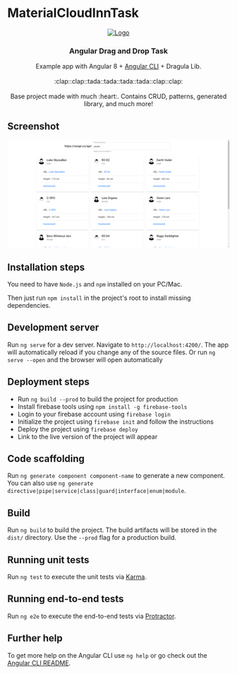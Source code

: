 # MaterialCloudInnTask

<p align="center">
  <a href="https://angular.io/">
    <img src="https://www.angularexampleapp.com/assets/images/angular.svg" alt="Logo" width=72 height=72>
  </a>

  <h3 align="center">Angular Drag and Drop Task</h3>

  <p align="center">
  Example app with Angular 8 + <a href="https://github.com/angular/angular-cli">Angular CLI</a> + Dragula Lib.
    <br>
    <br>
    :clap::clap::tada::tada::tada::tada::clap::clap:
    <br>
    <br>
    Base project made with much :heart:. Contains CRUD, patterns, generated library, and much more!
    <br>
    
  </p>
</p>

## Screenshot
![Screenshot](Screenshots/Screenshot.png)

## Installation steps
You need to have `Node.js` and `npm` installed on your PC/Mac.

Then just run `npm install` in the project's root to install missing dependencies.

## Development server

Run `ng serve` for a dev server. Navigate to `http://localhost:4200/`. The app will automatically reload if you change any of the source files.
Or run `ng serve --open` and the browser will open automatically 

## Deployment steps
- Run `ng build --prod` to build the project for production
- Install firebase tools using `npm install -g firebase-tools`
- Login to your firebase account using `firebase login`
- Initialize the project using `firebase init` and follow the instructions
- Deploy the project using `firebase deploy`
- Link to the live version of the project will appear


## Code scaffolding

Run `ng generate component component-name` to generate a new component. You can also use `ng generate directive|pipe|service|class|guard|interface|enum|module`.

## Build

Run `ng build` to build the project. The build artifacts will be stored in the `dist/` directory. Use the `--prod` flag for a production build.

## Running unit tests

Run `ng test` to execute the unit tests via [Karma](https://karma-runner.github.io).

## Running end-to-end tests

Run `ng e2e` to execute the end-to-end tests via [Protractor](http://www.protractortest.org/).

## Further help

To get more help on the Angular CLI use `ng help` or go check out the [Angular CLI README](https://github.com/angular/angular-cli/blob/master/README.md).
